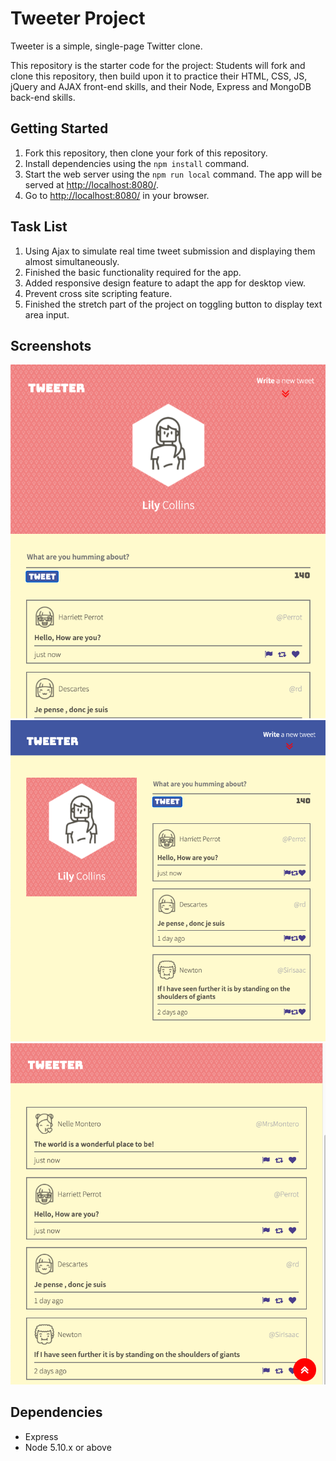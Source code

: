 # Tweeter Project

Tweeter is a simple, single-page Twitter clone.

This repository is the starter code for the project: Students will fork and clone this repository, then build upon it to practice their HTML, CSS, JS, jQuery and AJAX front-end skills, and their Node, Express and MongoDB back-end skills.

## Getting Started

1. Fork this repository, then clone your fork of this repository.
2. Install dependencies using the `npm install` command.
3. Start the web server using the `npm run local` command. The app will be served at <http://localhost:8080/>.
4. Go to <http://localhost:8080/> in your browser.

## Task List
1. Using Ajax to simulate real time tweet submission and displaying them almost simultaneously.
2. Finished the basic functionality required for the app.
3. Added responsive design feature to adapt the app for desktop view.
4. Prevent cross site scripting feature.
5. Finished the stretch part of the project on toggling button to display text area input.

## Screenshots
!["Screenshot of the mobile view"](https://github.com/henriw22/tweeter/blob/master/docs/Tablet-view.png?raw=true)
!["Screenshot of the desktop view"](https://github.com/henriw22/tweeter/blob/master/docs/Desktop-view.png?raw=true)
!["Screenshot of tweets list"](https://github.com/henriw22/tweeter/blob/master/docs/Tweets-list.png?raw=true)

## Dependencies

- Express
- Node 5.10.x or above
